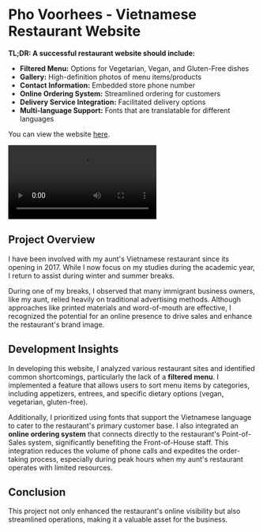 # Pho Voorhees - Vietnamese Restaurant Website

**TL;DR: A successful restaurant website should include:**

- **Filtered Menu:** Options for Vegetarian, Vegan, and Gluten-Free dishes
- **Gallery:** High-definition photos of menu items/products
- **Contact Information:** Embedded store phone number
- **Online Ordering System:** Streamlined ordering for customers
- **Delivery Service Integration:** Facilitated delivery options
- **Multi-language Support:** Fonts that are translatable for different languages

You can view the website [here](http://phovoorheesnj.com).

![Website Preview](https://user-images.githubusercontent.com/66217119/211706263-859c1ef8-4996-41f2-993b-f769c7dd4dea.mp4)

## Project Overview

I have been involved with my aunt's Vietnamese restaurant since its opening in 2017. While I now focus on my studies during the academic year, I return to assist during winter and summer breaks. 

During one of my breaks, I observed that many immigrant business owners, like my aunt, relied heavily on traditional advertising methods. Although approaches like printed materials and word-of-mouth are effective, I recognized the potential for an online presence to drive sales and enhance the restaurant's brand image.

## Development Insights

In developing this website, I analyzed various restaurant sites and identified common shortcomings, particularly the lack of a **filtered menu**. I implemented a feature that allows users to sort menu items by categories, including appetizers, entrees, and specific dietary options (vegan, vegetarian, gluten-free). 

Additionally, I prioritized using fonts that support the Vietnamese language to cater to the restaurant's primary customer base. I also integrated an **online ordering system** that connects directly to the restaurant's Point-of-Sales system, significantly benefiting the Front-of-House staff. This integration reduces the volume of phone calls and expedites the order-taking process, especially during peak hours when my aunt's restaurant operates with limited resources.

## Conclusion

This project not only enhanced the restaurant's online visibility but also streamlined operations, making it a valuable asset for the business. 
